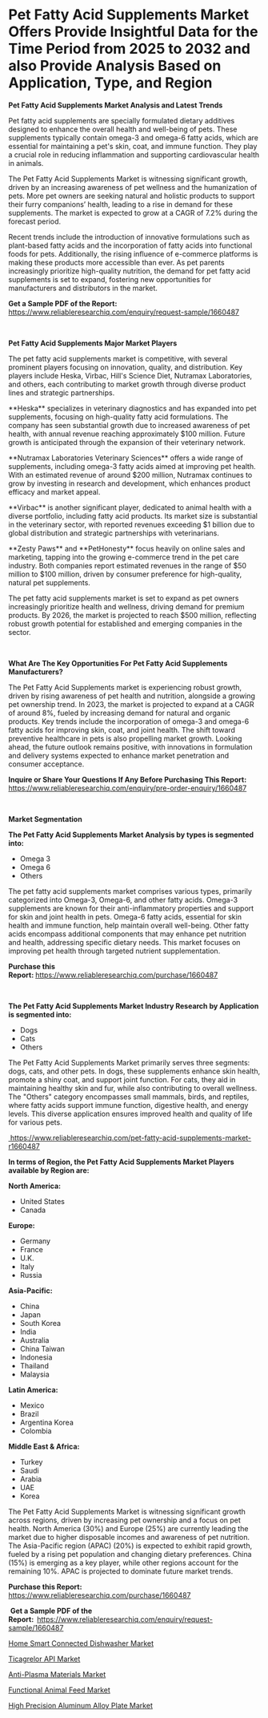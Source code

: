 <p><h1>Pet Fatty Acid Supplements Market Offers Provide Insightful Data for the Time Period from 2025 to 2032 and also Provide Analysis Based on Application, Type, and Region</h1></p><p><strong>Pet Fatty Acid Supplements Market Analysis and Latest Trends</strong></p>
<p><p>Pet fatty acid supplements are specially formulated dietary additives designed to enhance the overall health and well-being of pets. These supplements typically contain omega-3 and omega-6 fatty acids, which are essential for maintaining a pet's skin, coat, and immune function. They play a crucial role in reducing inflammation and supporting cardiovascular health in animals.</p><p>The Pet Fatty Acid Supplements Market is witnessing significant growth, driven by an increasing awareness of pet wellness and the humanization of pets. More pet owners are seeking natural and holistic products to support their furry companions’ health, leading to a rise in demand for these supplements. The market is expected to grow at a CAGR of 7.2% during the forecast period. </p><p>Recent trends include the introduction of innovative formulations such as plant-based fatty acids and the incorporation of fatty acids into functional foods for pets. Additionally, the rising influence of e-commerce platforms is making these products more accessible than ever. As pet parents increasingly prioritize high-quality nutrition, the demand for pet fatty acid supplements is set to expand, fostering new opportunities for manufacturers and distributors in the market.</p></p>
<p><strong>Get a Sample PDF of the Report:&nbsp;</strong> <a href="https://www.reliableresearchiq.com/enquiry/request-sample/1660487?utm_campaign=1870&utm_medium=2&utm_source=Github&utm_content=ia&utm_term=29032025&utm_id=pet-fatty-acid-supplements">https://www.reliableresearchiq.com/enquiry/request-sample/1660487</a></p>
<p>&nbsp;</p>
<p><strong>Pet Fatty Acid Supplements Major Market Players</strong></p>
<p><p>The pet fatty acid supplements market is competitive, with several prominent players focusing on innovation, quality, and distribution. Key players include Heska, Virbac, Hill's Science Diet, Nutramax Laboratories, and others, each contributing to market growth through diverse product lines and strategic partnerships.</p><p>**Heska** specializes in veterinary diagnostics and has expanded into pet supplements, focusing on high-quality fatty acid formulations. The company has seen substantial growth due to increased awareness of pet health, with annual revenue reaching approximately $100 million. Future growth is anticipated through the expansion of their veterinary network.</p><p>**Nutramax Laboratories Veterinary Sciences** offers a wide range of supplements, including omega-3 fatty acids aimed at improving pet health. With an estimated revenue of around $200 million, Nutramax continues to grow by investing in research and development, which enhances product efficacy and market appeal.</p><p>**Virbac** is another significant player, dedicated to animal health with a diverse portfolio, including fatty acid products. Its market size is substantial in the veterinary sector, with reported revenues exceeding $1 billion due to global distribution and strategic partnerships with veterinarians.</p><p>**Zesty Paws** and **PetHonesty** focus heavily on online sales and marketing, tapping into the growing e-commerce trend in the pet care industry. Both companies report estimated revenues in the range of $50 million to $100 million, driven by consumer preference for high-quality, natural pet supplements.</p><p>The pet fatty acid supplements market is set to expand as pet owners increasingly prioritize health and wellness, driving demand for premium products. By 2026, the market is projected to reach $500 million, reflecting robust growth potential for established and emerging companies in the sector.</p></p>
<p>&nbsp;</p>
<p><strong>What Are The Key Opportunities For Pet Fatty Acid Supplements Manufacturers?</strong></p>
<p><p>The Pet Fatty Acid Supplements market is experiencing robust growth, driven by rising awareness of pet health and nutrition, alongside a growing pet ownership trend. In 2023, the market is projected to expand at a CAGR of around 8%, fueled by increasing demand for natural and organic products. Key trends include the incorporation of omega-3 and omega-6 fatty acids for improving skin, coat, and joint health. The shift toward preventive healthcare in pets is also propelling market growth. Looking ahead, the future outlook remains positive, with innovations in formulation and delivery systems expected to enhance market penetration and consumer acceptance.</p></p>
<p><strong>Inquire or Share Your Questions If Any Before Purchasing This Report:</strong> <a href="https://www.reliableresearchiq.com/enquiry/pre-order-enquiry/1660487?utm_campaign=1870&utm_medium=2&utm_source=Github&utm_content=ia&utm_term=29032025&utm_id=pet-fatty-acid-supplements">https://www.reliableresearchiq.com/enquiry/pre-order-enquiry/1660487</a></p>
<p>&nbsp;</p>
<p><strong>Market Segmentation</strong></p>
<p><strong>The Pet Fatty Acid Supplements Market Analysis by types is segmented into:</strong></p>
<p><ul><li>Omega 3</li><li>Omega 6</li><li>Others</li></ul></p>
<p><p>The pet fatty acid supplements market comprises various types, primarily categorized into Omega-3, Omega-6, and other fatty acids. Omega-3 supplements are known for their anti-inflammatory properties and support for skin and joint health in pets. Omega-6 fatty acids, essential for skin health and immune function, help maintain overall well-being. Other fatty acids encompass additional components that may enhance pet nutrition and health, addressing specific dietary needs. This market focuses on improving pet health through targeted nutrient supplementation.</p></p>
<p><strong>Purchase this Report:&nbsp;</strong><a href="https://www.reliableresearchiq.com/purchase/1660487?utm_campaign=1870&utm_medium=2&utm_source=Github&utm_content=ia&utm_term=29032025&utm_id=pet-fatty-acid-supplements">https://www.reliableresearchiq.com/purchase/1660487</a></p>
<p>&nbsp;</p>
<p><strong>The Pet Fatty Acid Supplements Market Industry Research by Application is segmented into:</strong></p>
<p><ul><li>Dogs</li><li>Cats</li><li>Others</li></ul></p>
<p><p>The Pet Fatty Acid Supplements Market primarily serves three segments: dogs, cats, and other pets. In dogs, these supplements enhance skin health, promote a shiny coat, and support joint function. For cats, they aid in maintaining healthy skin and fur, while also contributing to overall wellness. The "Others" category encompasses small mammals, birds, and reptiles, where fatty acids support immune function, digestive health, and energy levels. This diverse application ensures improved health and quality of life for various pets.</p></p>
<p><a href="https://www.reliableresearchiq.com/pet-fatty-acid-supplements-market-r1660487?utm_campaign=1870&utm_medium=2&utm_source=Github&utm_content=ia&utm_term=29032025&utm_id=pet-fatty-acid-supplements">&nbsp;https://www.reliableresearchiq.com/pet-fatty-acid-supplements-market-r1660487</a></p>
<p><strong>In terms of Region, the Pet Fatty Acid Supplements Market Players available by Region are:</strong></p>
<p>
    <p> <strong> North America: </strong>
        <ul>
            <li>United States</li>
            <li>Canada</li>
        </ul>
        </p> 
    <p> <strong> Europe: </strong>
        <ul>
            <li>Germany</li>
            <li>France</li>
            <li>U.K.</li>
            <li>Italy</li>
            <li>Russia</li>
        </ul>
        </p> 
    <p> <strong> Asia-Pacific: </strong>
        <ul>
            <li>China</li>
            <li>Japan</li>
            <li>South Korea</li>
            <li>India</li>
            <li>Australia</li>
            <li>China Taiwan</li>
            <li>Indonesia</li>
            <li>Thailand</li>
            <li>Malaysia</li>
        </ul>
        </p> 
    <p> <strong> Latin America: </strong>
        <ul>
            <li>Mexico</li>
            <li>Brazil</li>
            <li>Argentina Korea</li>
            <li>Colombia</li>
        </ul>
        </p> 
    <p> <strong> Middle East & Africa: </strong>
        <ul>
            <li>Turkey</li>
            <li>Saudi</li>
            <li>Arabia</li>
            <li>UAE</li>
            <li>Korea</li>
        </ul>
    </p>
    </p>
<p><p>The Pet Fatty Acid Supplements Market is witnessing significant growth across regions, driven by increasing pet ownership and a focus on pet health. North America (30%) and Europe (25%) are currently leading the market due to higher disposable incomes and awareness of pet nutrition. The Asia-Pacific region (APAC) (20%) is expected to exhibit rapid growth, fueled by a rising pet population and changing dietary preferences. China (15%) is emerging as a key player, while other regions account for the remaining 10%. APAC is projected to dominate future market trends.</p></p>
<p><strong>Purchase this Report: </strong><a href="https://www.reliableresearchiq.com/purchase/1660487?utm_campaign=1870&utm_medium=2&utm_source=Github&utm_content=ia&utm_term=29032025&utm_id=pet-fatty-acid-supplements">https://www.reliableresearchiq.com/purchase/1660487</a></p>
<p>&nbsp;<strong>Get a Sample PDF of the Report:&nbsp;&nbsp;</strong><a href="https://www.reliableresearchiq.com/enquiry/request-sample/1660487?utm_campaign=1870&utm_medium=2&utm_source=Github&utm_content=ia&utm_term=29032025&utm_id=pet-fatty-acid-supplements">https://www.reliableresearchiq.com/enquiry/request-sample/1660487</a></p>
<p><strong></strong></p>
<p><p><a href="https://github.com/tornapruttuz/Market-Research-Report-List-1/blob/main/home-smart-connected-dishwasher-market.md?utm_campaign=1870&utm_medium=2&utm_source=Github&utm_content=ia&utm_term=29032025&utm_id=pet-fatty-acid-supplements">Home Smart Connected Dishwasher Market</a></p><p><a href="https://github.com/denighoylen1/Market-Research-Report-List-1/blob/main/ticagrelor-api-market.md?utm_campaign=1870&utm_medium=2&utm_source=Github&utm_content=ia&utm_term=29032025&utm_id=pet-fatty-acid-supplements">Ticagrelor API Market</a></p><p><a href="https://github.com/saguegrody74/Market-Research-Report-List-1/blob/main/anti-plasma-materials-market.md?utm_campaign=1870&utm_medium=2&utm_source=Github&utm_content=ia&utm_term=29032025&utm_id=pet-fatty-acid-supplements">Anti-Plasma Materials Market</a></p><p><a href="https://github.com/marteyfito9/Market-Research-Report-List-1/blob/main/functional-animal-feed-market.md?utm_campaign=1870&utm_medium=2&utm_source=Github&utm_content=ia&utm_term=29032025&utm_id=pet-fatty-acid-supplements">Functional Animal Feed Market</a></p><p><a href="https://github.com/yuukoleuda/Market-Research-Report-List-1/blob/main/high-precision-aluminum-alloy-plate-market.md?utm_campaign=1870&utm_medium=2&utm_source=Github&utm_content=ia&utm_term=29032025&utm_id=pet-fatty-acid-supplements">High Precision Aluminum Alloy Plate Market</a></p></p>